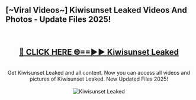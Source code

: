 <h2>[~Viral Videos~] Kiwisunset Leaked Videos And Photos - Update Files 2025!</h2>
<br>
<div align="center">
<h2><a href="https://top-ai-tools.click/QrbHav" rel="nofollow">🔴 CLICK HERE 🌐==►► Kiwisunset Leaked</a></h2>
<br>
Get Kiwisunset Leaked and all content. Now you can access all videos and pictures of Kiwisunset Leaked. New Updated Files 2025!
<br>
<br>
<a href="https://top-ai-tools.click/QrbHav" rel="nofollow" data-target="animated-image.originalLink"><img src="https://i.ibb.co.com/WyWwxjT/player-gif2.gif" alt="Kiwisunset Leaked" style="max-width: 100%; display: inline-block;" data-target="animated-image.originalImage"></a>
</div>
<br>
